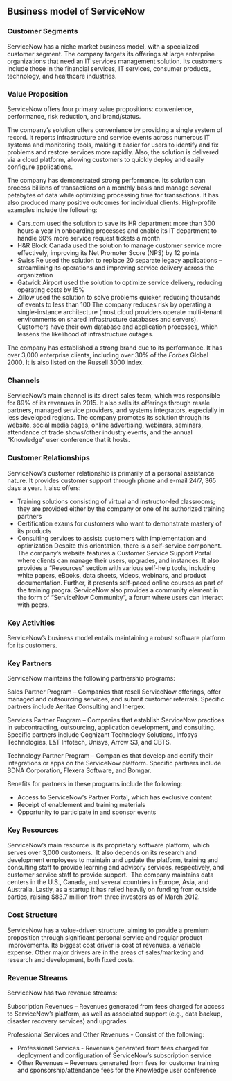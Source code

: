 Business model of ServiceNow
----------------------------

 ### Customer Segments

 ServiceNow has a niche market business model, with a specialized customer segment. The company targets its offerings at large enterprise organizations that need an IT services management solution. Its customers include those in the financial services, IT services, consumer products, technology, and healthcare industries.

 ### Value Proposition

 ServiceNow offers four primary value propositions: convenience, performance, risk reduction, and brand/status.

 The company’s solution offers convenience by providing a single system of record. It reports infrastructure and service events across numerous IT systems and monitoring tools, making it easier for users to identify and fix problems and restore services more rapidly. Also, the solution is delivered via a cloud platform, allowing customers to quickly deploy and easily configure applications.

 The company has demonstrated strong performance. Its solution can process billions of transactions on a monthly basis and manage several petabytes of data while optimizing processing time for transactions. It has also produced many positive outcomes for individual clients. High-profile examples include the following:

  * Cars.com used the solution to save its HR department more than 300 hours a year in onboarding processes and enable its IT department to handle 60% more service request tickets a month
 * H&R Block Canada used the solution to manage customer service more effectively, improving its Net Promoter Score (NPS) by 12 points
 * Swiss Re used the solution to replace 20 separate legacy applications – streamlining its operations and improving service delivery across the organization
 * Gatwick Airport used the solution to optimize service delivery, reducing operating costs by 15%
 * Zillow used the solution to solve problems quicker, reducing thousands of events to less than 100
  The company reduces risk by operating a single-instance architecture (most cloud providers operate multi-tenant environments on shared infrastructure databases and servers). Customers have their own database and application processes, which lessens the likelihood of infrastructure outages.

 The company has established a strong brand due to its performance. It has over 3,000 enterprise clients, including over 30% of the *Forbes* Global 2000. It is also listed on the Russell 3000 index.

 ### Channels

 ServiceNow’s main channel is its direct sales team, which was responsible for 89% of its revenues in 2015. It also sells its offerings through resale partners, managed service providers, and systems integrators, especially in less developed regions. The company promotes its solution through its website, social media pages, online advertising, webinars, seminars, attendance of trade shows/other industry events, and the annual “Knowledge” user conference that it hosts.

 ### Customer Relationships

 ServiceNow’s customer relationship is primarily of a personal assistance nature. It provides customer support through phone and e-mail 24/7, 365 days a year. It also offers:

  * Training solutions consisting of virtual and instructor-led classrooms; they are provided either by the company or one of its authorized training partners
 * Certification exams for customers who want to demonstrate mastery of its products
 * Consulting services to assists customers with implementation and optimization
  Despite this orientation, there is a self-service component. The company’s website features a Customer Service Support Portal where clients can manage their users, upgrades, and instances. It also provides a “Resources“ section with various self-help tools, including white papers, eBooks, data sheets, videos, webinars, and product documentation. Further, it presents self-paced online courses as part of the training progra. ServiceNow also provides a community element in the form of “ServiceNow Community“, a forum where users can interact with peers.

 ### Key Activities

 ServiceNow’s business model entails maintaining a robust software platform for its customers.

 ### Key Partners

 ServiceNow maintains the following partnership programs:

 Sales Partner Program – Companies that resell ServiceNow offerings, offer managed and outsourcing services, and submit customer referrals. Specific partners include Aeritae Consulting and Inergex.

 Services Partner Program – Companies that establish ServiceNow practices in subcontracting, outsourcing, application development, and consulting. Specific partners include Cognizant Technology Solutions, Infosys Technologies, L&T Infotech, Unisys, Arrow S3, and CBTS.

 Technology Partner Program – Companies that develop and certify their integrations or apps on the ServiceNow platform. Specific partners include BDNA Corporation, Flexera Software, and Bomgar.

 Benefits for partners in these programs include the following:

  * Access to ServiceNow’s Partner Portal, which has exclusive content
 * Receipt of enablement and training materials
 * Opportunity to participate in and sponsor events
  ### Key Resources

 ServiceNow’s main resource is its proprietary software platform, which serves over 3,000 customers.  It also depends on its research and development employees to maintain and update the platform, training and consulting staff to provide learning and advisory services, respectively, and customer service staff to provide support.  The company maintains data centers in the U.S., Canada, and several countries in Europe, Asia, and Australia. Lastly, as a startup it has relied heavily on funding from outside parties, raising $83.7 million from three investors as of March 2012.

 ### Cost Structure

 ServiceNow has a value-driven structure, aiming to provide a premium proposition through significant personal service and regular product improvements. Its biggest cost driver is cost of revenues, a variable expense. Other major drivers are in the areas of sales/marketing and research and development, both fixed costs.

 ### Revenue Streams

 ServiceNow has two revenue streams:

 Subscription Revenues – Revenues generated from fees charged for access to ServiceNow’s platform, as well as associated support (e.g., data backup, disaster recovery services) and upgrades

 Professional Services and Other Revenues - Consist of the following:

  * Professional Services - Revenues generated from fees charged for deployment and configuration of ServiceNow’s subscription service
 * Other Revenues – Revenues generated from fees for customer training and sponsorship/attendance fees for the Knowledge user conference